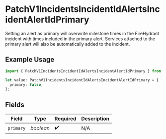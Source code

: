 # PatchV1IncidentsIncidentIdAlertsIncidentAlertIdPrimary

Setting an alert as primary will overwrite milestone times in the FireHydrant incident with times included in the primary alert. Services attached to the primary alert will also be automatically added to the incident.

## Example Usage

```typescript
import { PatchV1IncidentsIncidentIdAlertsIncidentAlertIdPrimary } from "firehydrant-typescript-sdk/models/components";

let value: PatchV1IncidentsIncidentIdAlertsIncidentAlertIdPrimary = {
  primary: false,
};
```

## Fields

| Field              | Type               | Required           | Description        |
| ------------------ | ------------------ | ------------------ | ------------------ |
| `primary`          | *boolean*          | :heavy_check_mark: | N/A                |